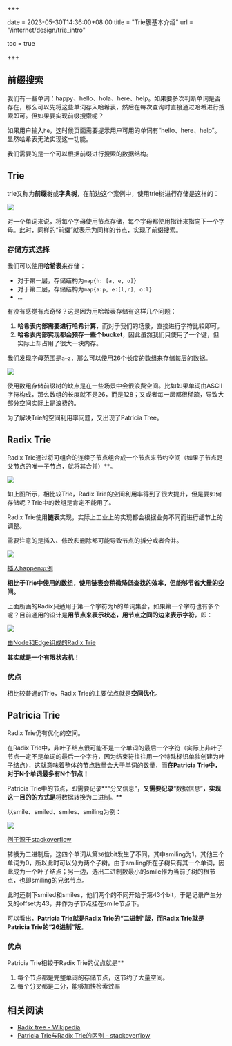 +++

date = 2023-05-30T14:36:00+08:00
title = "Trie簇基本介绍"
url = "/internet/design/trie_intro"

toc = true

+++



## 前缀搜索

我们有一些单词：happy、hello、hola、here、help。如果要多次判断单词是否存在，那么可以先将这些单词存入哈希表，然后在每次查询时直接通过哈希进行搜索即可。但如果要实现前缀搜索呢？

如果用户输入`he`，这时候页面需要提示用户可用的单词有“hello、here、help”。显然哈希表无法实现这一功能。

我们需要的是一个可以根据前缀进行搜索的数据结构。

## Trie

trie又称为**前缀树**或**字典树**，在前边这个案例中，使用trie树进行存储是这样的：

![](https://raw.githubusercontent.com/stong1994/images/master/picgo/202305291139739.png)

对一个单词来说，将每个字母使用节点存储，每个字母都使用指针来指向下一个字母。此时，同样的“前缀”就表示为同样的节点，实现了前缀搜索。

### 存储方式选择

我们可以使用**哈希表**来存储：

- 对于第一层，存储结构为`map{h: [a, e, o]}`
- 对于第二层，存储结构为`map{a:p, e:[l,r], o:l}`
- ...

有没有感觉有点奇怪？这是因为用哈希表存储有这样几个问题：

1. **哈希表内部需要进行哈希计算**，而对于我们的场景，直接进行字符比较即可。
2. **哈希表内部实现都会预存一些个bucket**，因此虽然我们只使用了一个键，但实际上却占用了很大一块内存。

我们发现字母范围是`a~z`，那么可以使用26个长度的数组来存储每层的数据。

![](https://raw.githubusercontent.com/stong1994/images/master/picgo/202305291407810.png)

使用数组存储前缀树的缺点是在一些场景中会很浪费空间。比如如果单词由ASCII字符构成，那么数组的长度就不是26，而是128；又或者每一层都很稀疏，导致大部分空间实际上是浪费的。

为了解决Trie的空间利用率问题，又出现了Patricia Tree。

## Radix Trie

Radix Trie通过将可组合的连续子节点组合成一个节点来节约空间（如果子节点是父节点的唯一子节点，就将其合并）**。

![](https://raw.githubusercontent.com/stong1994/images/master/picgo/202305291446990.png)

如上图所示，相比较Trie，Radix Trie的空间利用率得到了很大提升，但是要如何存储呢？Trie中的数组是肯定不能用了。

Radix Trie使用**链表**实现，实际上工业上的实现都会根据业务不同而进行细节上的调整。

需要注意的是插入、修改和删除都可能导致节点的拆分或者合并。

![](https://raw.githubusercontent.com/stong1994/images/master/picgo/202305291501982.png)

[插入happen示例]()

**相比于Trie中使用的数组，使用链表会稍微降低查找的效率，但能够节省大量的空间。**

上面所画的Radix只适用于第一个字符为h的单词集合，如果第一个字符也有多个呢？目前通用的设计是**用节点来表示状态，用节点之间的边来表示字符**，即：

![](https://raw.githubusercontent.com/stong1994/images/master/picgo/202305292103195.png)

[由Node和Edge组成的Radix Trie]()

**其实就是一个有限状态机！**

### 优点

相比较普通的Trie，Radix Trie的主要优点就是**空间优化**。



## Patricia Trie

Radix Trie仍有优化的空间。

在Radix Trie中，非叶子结点很可能不是一个单词的最后一个字符（实际上非叶子节点一定不是单词的最后一个字符，因为结束符往往用一个特殊标识单独创建为叶子结点），这就意味着整体的节点数量会大于单词的数量，而**在Patricia Trie中，对于N个单词最多有N个节点！**

Patricia Trie中的节点，即需要记录**“分叉信息”**，又需要记录**“数据信息”**，实现这一目的的方式是**将数据转换为二进制。**

以smile、smiled、smiles、smiling为例：

![](https://raw.githubusercontent.com/stong1994/images/master/picgo/202305301359978.png)

[例子源于stackoverflow](https://stackoverflow.com/a/15906358)

转换为二进制后，这四个单词从第`36`位bit发生了不同，其中smiling为1，其他三个单词为0，所以此时可以分为两个子树。由于smiling所在子树只有其一个单词，因此成为一个叶子结点；另一边，选出二进制数最小的smile作为当前子树的根节点，也即smiling的兄弟节点。

此时还剩下smiled和smiles，他们两个的不同开始于第43个bit，于是记录产生分叉的offset为43，并作为子节点挂在smile节点下。 

可以看出，**Patricia Trie就是Radix Trie的“二进制”版，而Radix Trie就是Patricia Trie的“26进制”版**。

### 优点

Patricia Trie相较于Radix Trie的优点就是**

1. 每个节点都是完整单词的存储节点，这节约了大量空间。
2. 每个分叉都是二分，能够加快检索效率



## 相关阅读

- [Radix tree - Wikipedia](https://en.wikipedia.org/wiki/Radix_tree)
- [Patricia Trie与Radix Trie的区别 - stackoverflow](https://stackoverflow.com/a/15906358)
